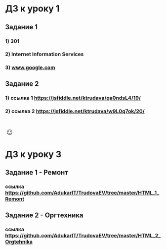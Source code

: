 # ДЗ к уроку 1

## Задание 1
### 1) 301
### 2) Internet Information Services
### 3) www.google.com

## Задание 2
### 1) ссылка 1 https://jsfiddle.net/ktrudava/qa0ndsL4/19/
### 2) ссылка 2 https://jsfiddle.net/ktrudava/w9L0q7ok/20/

<h1>&#9786;</h1>

# ДЗ к уроку 3

## Задание 1 - Ремонт
### ссылка https://github.com/AdukarIT/TrudovaEV/tree/master/HTML_1_Remont

## Задание 2 - Оргтехника
### ссылка https://github.com/AdukarIT/TrudovaEV/tree/master/HTML_2_Orgtehnika
 